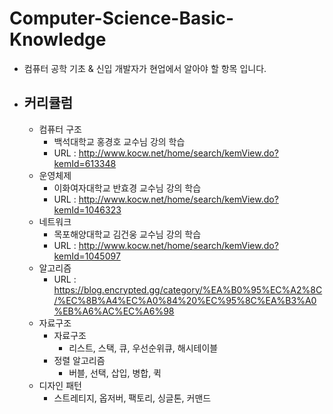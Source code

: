 # Computer-Science-Basic-Knowledge

- 컴퓨터 공학 기초 & 신입 개발자가 현업에서 알아야 할 항목 입니다.



- ## 커리큘럼

  - 컴퓨터 구조
    - 백석대학교 홍경호 교수님 강의 학습
    - URL : http://www.kocw.net/home/search/kemView.do?kemId=613348
  - 운영체제
    - 이화여자대학교 반효경 교수님 강의 학습
    - URL : http://www.kocw.net/home/search/kemView.do?kemId=1046323
  - 네트워크
    - 목포해양대학교 김건웅 교수님 강의 학습
    - URL : http://www.kocw.net/home/search/kemView.do?kemId=1045097
  - 알고리즘
    - URL : https://blog.encrypted.gg/category/%EA%B0%95%EC%A2%8C/%EC%8B%A4%EC%A0%84%20%EC%95%8C%EA%B3%A0%EB%A6%AC%EC%A6%98
  - 자료구조
    - 자료구조
      - 리스트, 스택, 큐, 우선순위큐, 해시테이블
    - 정렬 알고리즘
      - 버블, 선택, 삽입, 병합, 퀵
  - 디자인 패턴
    - 스트레티지, 옵저버, 팩토리, 싱글톤, 커맨드
